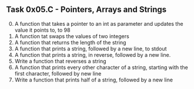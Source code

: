 ## Task 0x05.C - Pointers, Arrays and Strings
  0. A function that takes a pointer to an int as parameter and updates the value it points to, to 98
  1. A function tat swaps the values of two integers
  2. A function that returns the length of the string
  3. A function that prints a string, followed by a new line, to stdout
  4. A function that prints a string, in reverse, followed by a new line.
  5. Write a function that reverses a string
  6. A function that prints every other character of a string, starting with the first character, followed by new line
  7. Write a function that prints half of a string, followed by a new line
